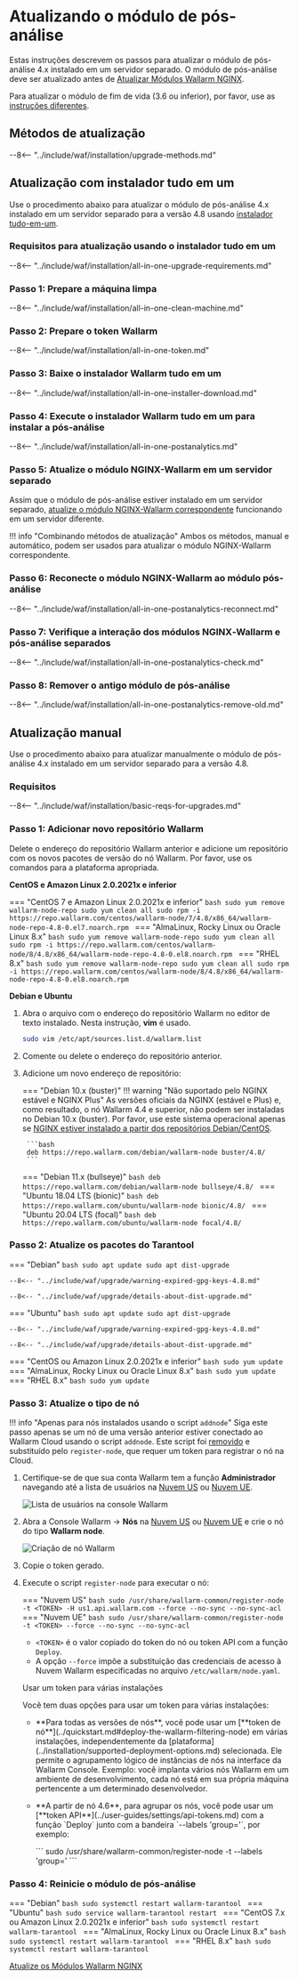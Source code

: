 [docs-module-update]:           nginx-modules.md
[img-wl-console-users]:         ../images/check-users.png 
[img-create-wallarm-node]:      ../images/user-guides/nodes/create-cloud-node.png
[img-attacks-in-interface]:     ../images/admin-guides/test-attacks-quickstart.png
[wallarm-token-types]:          ../user-guides/nodes/nodes.md#api-and-node-tokens-for-node-creation
[tarantool-status]:             ../images/tarantool-status.png
[statistics-service-all-parameters]: ../admin-en/configure-statistics-service.md
[configure-proxy-balancer-instr]:   ../admin-en/configuration-guides/access-to-wallarm-api-via-proxy.md

# Atualizando o módulo de pós-análise

Estas instruções descrevem os passos para atualizar o módulo de pós-análise 4.x instalado em um servidor separado. O módulo de pós-análise deve ser atualizado antes de [Atualizar Módulos Wallarm NGINX][docs-module-update].

Para atualizar o módulo de fim de vida (3.6 ou inferior), por favor, use as [instruções diferentes](older-versions/separate-postanalytics.md).

## Métodos de atualização

--8<-- "../include/waf/installation/upgrade-methods.md"

## Atualização com instalador tudo em um

Use o procedimento abaixo para atualizar o módulo de pós-análise 4.x instalado em um servidor separado para a versão 4.8 usando [instalador tudo-em-um](../installation/nginx/all-in-one.md).

### Requisitos para atualização usando o instalador tudo em um

--8<-- "../include/waf/installation/all-in-one-upgrade-requirements.md"

### Passo 1: Prepare a máquina limpa

--8<-- "../include/waf/installation/all-in-one-clean-machine.md"

### Passo 2: Prepare o token Wallarm

--8<-- "../include/waf/installation/all-in-one-token.md"

### Passo 3: Baixe o instalador Wallarm tudo em um

--8<-- "../include/waf/installation/all-in-one-installer-download.md"

### Passo 4: Execute o instalador Wallarm tudo em um para instalar a pós-análise

--8<-- "../include/waf/installation/all-in-one-postanalytics.md"

### Passo 5: Atualize o módulo NGINX-Wallarm em um servidor separado

Assim que o módulo de pós-análise estiver instalado em um servidor separado, [atualize o módulo NGINX-Wallarm correspondente](nginx-modules.md) funcionando em um servidor diferente.

!!! info "Combinando métodos de atualização"
    Ambos os métodos, manual e automático, podem ser usados para atualizar o módulo NGINX-Wallarm correspondente.

### Passo 6: Reconecte o módulo NGINX-Wallarm ao módulo pós-análise

--8<-- "../include/waf/installation/all-in-one-postanalytics-reconnect.md"

### Passo 7: Verifique a interação dos módulos NGINX‑Wallarm e pós-análise separados

--8<-- "../include/waf/installation/all-in-one-postanalytics-check.md"

### Passo 8: Remover o antigo módulo de pós-análise

--8<-- "../include/waf/installation/all-in-one-postanalytics-remove-old.md"

## Atualização manual

Use o procedimento abaixo para atualizar manualmente o módulo de pós-análise 4.x instalado em um servidor separado para a versão 4.8.

### Requisitos 

--8<-- "../include/waf/installation/basic-reqs-for-upgrades.md"

### Passo 1: Adicionar novo repositório Wallarm

Delete o endereço do repositório Wallarm anterior e adicione um repositório com os novos pacotes de versão do nó Wallarm. Por favor, use os comandos para a plataforma apropriada.

**CentOS e Amazon Linux 2.0.2021x e inferior**

=== "CentOS 7 e Amazon Linux 2.0.2021x e inferior"
    ```bash
    sudo yum remove wallarm-node-repo
    sudo yum clean all
    sudo rpm -i https://repo.wallarm.com/centos/wallarm-node/7/4.8/x86_64/wallarm-node-repo-4.8-0.el7.noarch.rpm
    ```
=== "AlmaLinux, Rocky Linux ou Oracle Linux 8.x"
    ```bash
    sudo yum remove wallarm-node-repo
    sudo yum clean all
    sudo rpm -i https://repo.wallarm.com/centos/wallarm-node/8/4.8/x86_64/wallarm-node-repo-4.8-0.el8.noarch.rpm
    ```
=== "RHEL 8.x"
    ```bash
    sudo yum remove wallarm-node-repo
    sudo yum clean all
    sudo rpm -i https://repo.wallarm.com/centos/wallarm-node/8/4.8/x86_64/wallarm-node-repo-4.8-0.el8.noarch.rpm
    ```

**Debian e Ubuntu**

1. Abra o arquivo com o endereço do repositório Wallarm no editor de texto instalado. Nesta instrução, **vim** é usado.

    ```bash
    sudo vim /etc/apt/sources.list.d/wallarm.list
    ```
2. Comente ou delete o endereço do repositório anterior.
3. Adicione um novo endereço de repositório:

    === "Debian 10.x (buster)"
        !!! warning "Não suportado pelo NGINX estável e NGINX Plus"
            As versões oficiais da NGINX (estável e Plus) e, como resultado, o nó Wallarm 4.4 e superior, não podem ser instaladas no Debian 10.x (buster). Por favor, use este sistema operacional apenas se [NGINX estiver instalado a partir dos repositórios Debian/CentOS](../installation/nginx/dynamic-module-from-distr.md).

        ```bash
        deb https://repo.wallarm.com/debian/wallarm-node buster/4.8/
        ```
    === "Debian 11.x (bullseye)"
        ```bash
        deb https://repo.wallarm.com/debian/wallarm-node bullseye/4.8/
        ```
    === "Ubuntu 18.04 LTS (bionic)"
        ```bash
        deb https://repo.wallarm.com/ubuntu/wallarm-node bionic/4.8/
        ```
    === "Ubuntu 20.04 LTS (focal)"
        ```bash
        deb https://repo.wallarm.com/ubuntu/wallarm-node focal/4.8/
        ```

### Passo 2: Atualize os pacotes do Tarantool 

=== "Debian"
    ```bash
    sudo apt update
    sudo apt dist-upgrade
    ```

    --8<-- "../include/waf/upgrade/warning-expired-gpg-keys-4.8.md"

    --8<-- "../include/waf/upgrade/details-about-dist-upgrade.md"
=== "Ubuntu"
    ```bash
    sudo apt update
    sudo apt dist-upgrade
    ```

    --8<-- "../include/waf/upgrade/warning-expired-gpg-keys-4.8.md"

    --8<-- "../include/waf/upgrade/details-about-dist-upgrade.md"
=== "CentOS ou Amazon Linux 2.0.2021x e inferior"
    ```bash
    sudo yum update
    ```
=== "AlmaLinux, Rocky Linux ou Oracle Linux 8.x"
    ```bash
    sudo yum update
    ```
=== "RHEL 8.x"
    ```bash
    sudo yum update
    ```

### Passo 3: Atualize o tipo de nó

!!! info "Apenas para nós instalados usando o script `addnode`"
    Siga este passo apenas se um nó de uma versão anterior estiver conectado ao Wallarm Cloud usando o script `addnode`. Este script foi [removido](what-is-new.md#removal-of-the-email-password-based-node-registration) e substituído pelo `register-node`, que requer um token para registrar o nó na Cloud.

1. Certifique-se de que sua conta Wallarm tem a função **Administrador** navegando até a lista de usuários na [Nuvem US](https://us1.my.wallarm.com/settings/users) ou [Nuvem UE](https://my.wallarm.com/settings/users).

    ![Lista de usuários na console Wallarm][img-wl-console-users]
1. Abra a Console Wallarm → **Nós** na [Nuvem US](https://us1.my.wallarm.com/nodes) ou [Nuvem UE](https://my.wallarm.com/nodes) e crie o nó do tipo **Wallarm node**.

    ![Criação de nó Wallarm][img-create-wallarm-node]
1. Copie o token gerado.
1. Execute o script `register-node` para executar o nó:

    === "Nuvem US"
        ``` bash
        sudo /usr/share/wallarm-common/register-node -t <TOKEN> -H us1.api.wallarm.com --force --no-sync --no-sync-acl
        ```
    === "Nuvem UE"
        ``` bash
        sudo /usr/share/wallarm-common/register-node -t <TOKEN> --force --no-sync --no-sync-acl
        ```
    
    * `<TOKEN>` é o valor copiado do token do nó ou token API com a função `Deploy`.
    * A opção `--force` impõe a substituição das credenciais de acesso à Nuvem Wallarm especificadas no arquivo `/etc/wallarm/node.yaml`.

    <div class="admonition info"> <p class="admonition-title">Usar um token para várias instalações</p> <p>Você tem duas opções para usar um token para várias instalações:</p> <ul><li>**Para todas as versões de nós**, você pode usar um [**token de nó**](../quickstart.md#deploy-the-wallarm-filtering-node) em várias instalações, independentemente da [plataforma](../installation/supported-deployment-options.md) selecionada. Ele permite o agrupamento lógico de instâncias de nós na interface da Wallarm Console. Exemplo: você implanta vários nós Wallarm em um ambiente de desenvolvimento, cada nó está em sua própria máquina pertencente a um determinado desenvolvedor.</li><li><p>**A partir de nó 4.6**, para agrupar os nós, você pode usar um [**token API**](../user-guides/settings/api-tokens.md) com a função `Deploy` junto com a bandeira `--labels 'group=<GROUP>'`, por exemplo:</p>
    ```
    sudo /usr/share/wallarm-common/register-node -t <TOKEN API COM FUNÇÃO DEPLOY> --labels 'group=<GROUP>'
    ```
    </p></li></ul></div>

### Passo 4: Reinicie o módulo de pós-análise

=== "Debian"
    ```bash
    sudo systemctl restart wallarm-tarantool
    ```
=== "Ubuntu"
    ```bash
    sudo service wallarm-tarantool restart
    ```
=== "CentOS 7.x ou Amazon Linux 2.0.2021x e inferior"
    ```bash
    sudo systemctl restart wallarm-tarantool
    ```
=== "AlmaLinux, Rocky Linux ou Oracle Linux 8.x"
    ```bash
    sudo systemctl restart wallarm-tarantool
    ```
=== "RHEL 8.x"
    ```bash
    sudo systemctl restart wallarm-tarantool
    ```

[Atualize os Módulos Wallarm NGINX][docs-module-update]